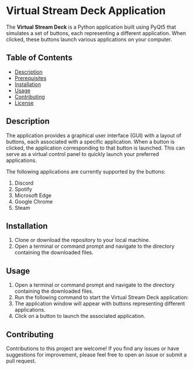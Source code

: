 # Virtual Stream Deck Application

The **Virtual Stream Deck** is a Python application built using PyQt5 that simulates a set of buttons, each representing a different application. When clicked, these buttons launch various applications on your computer.

## Table of Contents

- [Description](#description)
- [Prerequisites](#prerequisites)
- [Installation](#installation)
- [Usage](#usage)
- [Contributing](#contributing)
- [License](#license)

## Description

The application provides a graphical user interface (GUI) with a layout of buttons, each associated with a specific application. When a button is clicked, the application corresponding to that button is launched. This can serve as a virtual control panel to quickly launch your preferred applications.

The following applications are currently supported by the buttons:

1. Discord
2. Spotify
3. Microsoft Edge
4. Google Chrome
5. Steam


## Installation

1. Clone or download the repository to your local machine.
2. Open a terminal or command prompt and navigate to the directory containing the downloaded files.

## Usage

1. Open a terminal or command prompt and navigate to the directory containing the downloaded files.
2. Run the following command to start the Virtual Stream Deck application:
3. The application window will appear with buttons representing different applications.
4. Click on a button to launch the associated application.

## Contributing
Contributions to this project are welcome! If you find any issues or have suggestions for improvement, please feel free to open an issue or submit a pull request.

